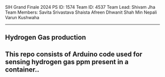SIH Grand Finale 2024
PS ID: 1574
Team ID: 4537
Team Lead: Shivam Jha
Team Members:
Savita Srivastava
Shaista Afreen
Dhwanit Shah
Min Nepali
Varun Kushwaha

------------------------
Hydrogen Gas production
------------------------
This repo consists of Arduino code used for sensing hydrogen gas ppm present in a container..
---------------------------------------------------------------------------------------------
